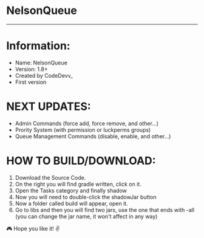 # NelsonQueue
---
# Information:
- Name: NelsonQueue
- Version: 1.8+
- Created by CodeDevv_
- First version

# NEXT UPDATES:
- Admin Commands (force add, force remove, and other...)
- Prority System (with permission or luckperms groups)
- Queue Management Commands (disable, enable, and other...)

# HOW TO BUILD/DOWNLOAD:
1. Download the Source Code.
2. On the right you will find gradle written, click on it.
3. Open the Tasks category and finally shadow
4. Now you will need to double-click the shadowJar button
5. Now a folder called build will appear, open it.
6. Go to libs and then you will find two jars, use the one that
   ends with -all (you can change the jar name, it won't affect in any way)


🎮 Hope you like it! ✌️
